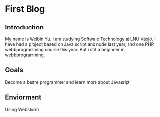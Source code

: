 # First Blog
## Introduction
My name is Weibin Yu. I am studying Software Technology at LNU Växjö. I have had a project based on Java script and node
last year, and one PHP webbprogramming course this year. But i still a beginner in webbprogramming.
## Goals
Become a bettre programmer and learn more about Javasript
## Enviorment
Using Webstorm
